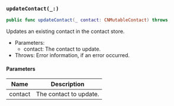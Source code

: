 ### `updateContact(_:)`

```swift
public func updateContact(_ contact: CNMutableContact) throws
```

Updates an existing contact in the contact store.
- Parameters:
  - contact: The contact to update.
- Throws: Error information, if an error occurred.

#### Parameters

| Name | Description |
| ---- | ----------- |
| contact | The contact to update. |